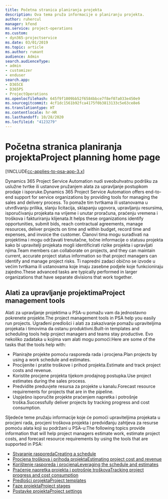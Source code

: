 ```yaml
---
title: Početna stranica planiranja projekta
description: Ova tema pruža informacije o planiranju projekta.
author: ruhercul
manager: kfend
ms.service: project-operations
ms.custom:
- dyn365-projectservice
ms.date: 03/01/2019
ms.topic: article
ms.author: rumant
audience: Admin
search.audienceType:
- admin
- customizer
- enduser
search.app:
- D365CE
- D365PS
- ProjectOperations
ms.openlocfilehash: 645f9f1009bb52f6584bbce7f8ef07a033e450e9
ms.sourcegitcommit: 4cf1dc1561b92fca4175f0b3813133c5e63ce8e6
ms.translationtype: HT
ms.contentlocale: hr-HR
ms.lasthandoff: 10/28/2020
ms.locfileid: "4123279"
---
```

# <a name="project-planning-home-page"></a><span data-ttu-id="73230-103">Početna stranica planiranja projekta</span><span class="sxs-lookup"><span data-stu-id="73230-103">Project planning home page</span></span>

[!INCLUDE[cc-applies-to-psa-app-3.x](../includes/cc-applies-to-psa-app-3x.md)]

<span data-ttu-id="73230-104">Dynamics 365 Project Service Automation nudi sveobuhvatnu podršku za uslužne tvrtke ili ustanove pružanjem alata za upravljanje postupkom prodaje i isporuke.</span><span class="sxs-lookup"><span data-stu-id="73230-104">Dynamics 365 Project Service Automation offers end-to-end support for service organizations by providing tools for managing the sales and delivery process.</span></span> <span data-ttu-id="73230-105">To pomaže tim tvrtkama ili ustanovama u utvrđivanju prilika, slanju licitacija, sklapanju ugovora, upravljanju resursima, isporučivanju projekata na vrijeme i unutar proračuna, praćenju vremena i troškova i fakturiranju klijenata.</span><span class="sxs-lookup"><span data-stu-id="73230-105">It helps these organizations identify opportunities, submit bids, reach contractual agreements, manage resources, deliver projects on time and within budget, record time and expenses, and invoice the customer.</span></span> <span data-ttu-id="73230-106">Članovi tima mogu surađivati na projektima i mogu održavati trenutačne, točne informacije o statusu projekta kako bi upravitelji projekata mogli identificirati rizike projekta i upravljati njima.</span><span class="sxs-lookup"><span data-stu-id="73230-106">Team members can collaborate on projects, and they can maintain current, accurate project status information so that project managers can identify and manage project risks.</span></span> <span data-ttu-id="73230-107">Ti napredni zadaci obično se izvode u većim tvrtkama ili ustanovama koje imaju zasebne podjele koje funkcioniraju zajedno.</span><span class="sxs-lookup"><span data-stu-id="73230-107">These advanced tasks are typically performed in larger organizations that have separate divisions that work together.</span></span>

## <a name="project-management-tools"></a><span data-ttu-id="73230-108">Alati za upravljanje projektima</span><span class="sxs-lookup"><span data-stu-id="73230-108">Project management tools</span></span>

<span data-ttu-id="73230-109">Alati za upravljanje projektima u PSA-u pomažu vam da jednostavno pokrenete projekte.</span><span class="sxs-lookup"><span data-stu-id="73230-109">The project management tools in PSA help you easily run projects.</span></span> <span data-ttu-id="73230-110">Ugrađeni predlošci i alati za zakazivanje pomažu upraviteljima projekata i timovima da ostanu produktivni.</span><span class="sxs-lookup"><span data-stu-id="73230-110">Built-in templates and scheduling tools help project managers and teams stay productive.</span></span> <span data-ttu-id="73230-111">Evo nekoliko zadataka u kojima vam alati mogu pomoći:</span><span class="sxs-lookup"><span data-stu-id="73230-111">Here are some of the tasks that the tools help with:</span></span>

- <span data-ttu-id="73230-112">Planirajte projekte pomoću rasporeda rada i procjena.</span><span class="sxs-lookup"><span data-stu-id="73230-112">Plan projects by using a work schedule and estimates.</span></span>
- <span data-ttu-id="73230-113">Procijenite i pratite troškove i prihod projekta.</span><span class="sxs-lookup"><span data-stu-id="73230-113">Estimate and track project costs and revenue.</span></span>
- <span data-ttu-id="73230-114">Koristite procjene projekta tijekom prodajnog postupka.</span><span class="sxs-lookup"><span data-stu-id="73230-114">Use project estimates during the sales process.</span></span>
- <span data-ttu-id="73230-115">Predvidite preduvjete resursa za projekte u kanalu.</span><span class="sxs-lookup"><span data-stu-id="73230-115">Forecast resource requirements for projects that are in the pipeline.</span></span>
- <span data-ttu-id="73230-116">Uspješno isporučite projekte praćenjem napretka i potrošnje troška.</span><span class="sxs-lookup"><span data-stu-id="73230-116">Successfully deliver projects by tracking progress and cost consumption.</span></span>

<span data-ttu-id="73230-117">Sljedeće teme pružaju informacije koje će pomoći upraviteljima projekata u procjeni rada, procjeni troškova projekta i predviđanju zahtjeva za resurse pomoću alata koji su podržani u PSA-u:</span><span class="sxs-lookup"><span data-stu-id="73230-117">The following topics provide information that will help project managers estimate work, estimate project costs, and forecast resource requirements by using the tools that are supported in PSA:</span></span>

- [<span data-ttu-id="73230-118">Stvaranje rasporeda</span><span class="sxs-lookup"><span data-stu-id="73230-118">Creating a schedule</span></span>](project-creating.md)
- [<span data-ttu-id="73230-119">Procjena troškova i prihoda projekta</span><span class="sxs-lookup"><span data-stu-id="73230-119">Estimating project cost and revenue</span></span>](project-estimating.md)
- [<span data-ttu-id="73230-120">Korištenje rasporeda i procjena</span><span class="sxs-lookup"><span data-stu-id="73230-120">Leveraging the schedule and estimates</span></span>](project-leveraging.md)
- [<span data-ttu-id="73230-121">Praćenje napretka projekta i potrošnje troškova</span><span class="sxs-lookup"><span data-stu-id="73230-121">Tracking project progress and cost consumption</span></span>](project-tracking.md)
- [<span data-ttu-id="73230-122">Predlošci projekta</span><span class="sxs-lookup"><span data-stu-id="73230-122">Project templates</span></span>](project-templates.md)
- [<span data-ttu-id="73230-123">Faze projekta</span><span class="sxs-lookup"><span data-stu-id="73230-123">Project stages</span></span>](project-stages.md)
- [<span data-ttu-id="73230-124">Postavke projekta</span><span class="sxs-lookup"><span data-stu-id="73230-124">Project settings</span></span>](project-settings.md)
